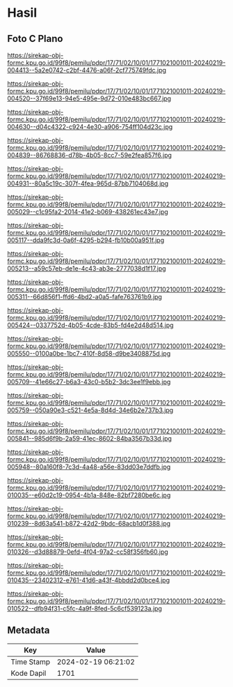 # Hasil

## Foto C Plano

https://sirekap-obj-formc.kpu.go.id/99f8/pemilu/pdpr/17/71/02/10/01/1771021001011-20240219-004413--5a2e0742-c2bf-4476-a06f-2cf775749fdc.jpg

https://sirekap-obj-formc.kpu.go.id/99f8/pemilu/pdpr/17/71/02/10/01/1771021001011-20240219-004520--37f69e13-94e5-495e-9d72-010e483bc667.jpg

https://sirekap-obj-formc.kpu.go.id/99f8/pemilu/pdpr/17/71/02/10/01/1771021001011-20240219-004630--d04c4322-c924-4e30-a906-754ff104d23c.jpg

https://sirekap-obj-formc.kpu.go.id/99f8/pemilu/pdpr/17/71/02/10/01/1771021001011-20240219-004839--86768836-d78b-4b05-8cc7-59e2fea857f6.jpg

https://sirekap-obj-formc.kpu.go.id/99f8/pemilu/pdpr/17/71/02/10/01/1771021001011-20240219-004931--80a5c19c-307f-4fea-965d-87bb7104068d.jpg

https://sirekap-obj-formc.kpu.go.id/99f8/pemilu/pdpr/17/71/02/10/01/1771021001011-20240219-005029--c1c95fa2-2014-41e2-b069-438261ec43e7.jpg

https://sirekap-obj-formc.kpu.go.id/99f8/pemilu/pdpr/17/71/02/10/01/1771021001011-20240219-005117--dda9fc3d-0a6f-4295-b294-fb10b00a951f.jpg

https://sirekap-obj-formc.kpu.go.id/99f8/pemilu/pdpr/17/71/02/10/01/1771021001011-20240219-005213--a59c57eb-de1e-4c43-ab3e-2777038d1f17.jpg

https://sirekap-obj-formc.kpu.go.id/99f8/pemilu/pdpr/17/71/02/10/01/1771021001011-20240219-005311--66d856f1-ffd6-4bd2-a0a5-fafe763761b9.jpg

https://sirekap-obj-formc.kpu.go.id/99f8/pemilu/pdpr/17/71/02/10/01/1771021001011-20240219-005424--0337752d-4b05-4cde-83b5-fd4e2d48d514.jpg

https://sirekap-obj-formc.kpu.go.id/99f8/pemilu/pdpr/17/71/02/10/01/1771021001011-20240219-005550--0100a0be-1bc7-410f-8d58-d9be3408875d.jpg

https://sirekap-obj-formc.kpu.go.id/99f8/pemilu/pdpr/17/71/02/10/01/1771021001011-20240219-005709--41e66c27-b6a3-43c0-b5b2-3dc3ee1f9ebb.jpg

https://sirekap-obj-formc.kpu.go.id/99f8/pemilu/pdpr/17/71/02/10/01/1771021001011-20240219-005759--050a90e3-c521-4e5a-8d4d-34e6b2e737b3.jpg

https://sirekap-obj-formc.kpu.go.id/99f8/pemilu/pdpr/17/71/02/10/01/1771021001011-20240219-005841--985d6f9b-2a59-41ec-8602-84ba3567b33d.jpg

https://sirekap-obj-formc.kpu.go.id/99f8/pemilu/pdpr/17/71/02/10/01/1771021001011-20240219-005948--80a160f8-7c3d-4a48-a56e-83dd03e7ddfb.jpg

https://sirekap-obj-formc.kpu.go.id/99f8/pemilu/pdpr/17/71/02/10/01/1771021001011-20240219-010035--e60d2c19-0954-4b1a-848e-82bf7280be6c.jpg

https://sirekap-obj-formc.kpu.go.id/99f8/pemilu/pdpr/17/71/02/10/01/1771021001011-20240219-010239--8d63a541-b872-42d2-9bdc-68acb1d0f388.jpg

https://sirekap-obj-formc.kpu.go.id/99f8/pemilu/pdpr/17/71/02/10/01/1771021001011-20240219-010326--d3d88879-0efd-4f04-97a2-cc58f356fb60.jpg

https://sirekap-obj-formc.kpu.go.id/99f8/pemilu/pdpr/17/71/02/10/01/1771021001011-20240219-010435--23402312-e761-41d6-a43f-4bbdd2d0bce4.jpg

https://sirekap-obj-formc.kpu.go.id/99f8/pemilu/pdpr/17/71/02/10/01/1771021001011-20240219-010522--dfb94f31-c5fc-4a9f-8fed-5c6cf539123a.jpg


## Metadata

| Key        | Value               |
| ---------- | ------------------- |
| Time Stamp | 2024-02-19 06:21:02 |
| Kode Dapil | 1701                |



